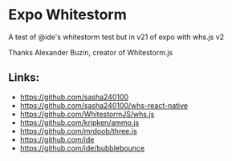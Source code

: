 # Expo Whitestorm
A test of @ide's whitestorm test but in v21 of expo with whs.js v2

Thanks Alexander Buzin, creator of Whitestorm.js

## Links:

* https://github.com/sasha240100
* https://github.com/sasha240100/whs-react-native
* https://github.com/WhitestormJS/whs.js
* https://github.com/kripken/ammo.js
* https://github.com/mrdoob/three.js
* https://github.com/ide
* https://github.com/ide/bubblebounce
